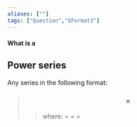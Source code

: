 ```yaml
---
aliases: [""]
tags: ["Question","QFormat3"]
---
```


#### What is a
## Power series
Any series in the following format:

> ### $$  = $$ 
>> where:
>> $=$ 
>> $=$
>> $=$